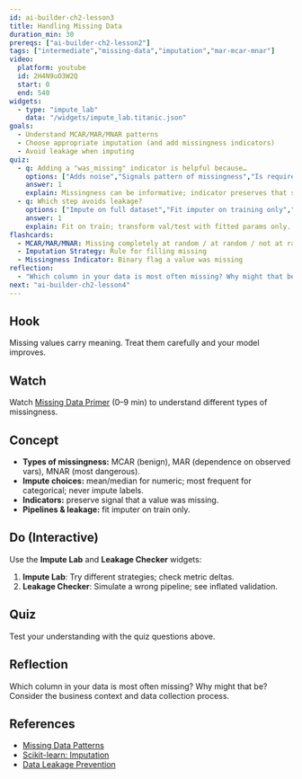 ```yaml
---
id: ai-builder-ch2-lesson3
title: Handling Missing Data
duration_min: 30
prereqs: ["ai-builder-ch2-lesson2"]
tags: ["intermediate","missing-data","imputation","mar-mcar-mnar"]
video:
  platform: youtube
  id: 2H4N9uO3W2Q
  start: 0
  end: 540
widgets:
  - type: "impute_lab"
    data: "/widgets/impute_lab.titanic.json"
goals:
  - Understand MCAR/MAR/MNAR patterns
  - Choose appropriate imputation (and add missingness indicators)
  - Avoid leakage when imputing
quiz:
  - q: Adding a "was_missing" indicator is helpful because…
    options: ["Adds noise","Signals pattern of missingness","Is required by all models","Replaces imputation"]
    answer: 1
    explain: Missingness can be informative; indicator preserves that signal.
  - q: Which step avoids leakage?
    options: ["Impute on full dataset","Fit imputer on training only","Impute targets","Ignore missing"]
    answer: 1
    explain: Fit on train; transform val/test with fitted params only.
flashcards:
  - MCAR/MAR/MNAR: Missing completely at random / at random / not at random
  - Imputation Strategy: Rule for filling missing
  - Missingness Indicator: Binary flag a value was missing
reflection:
  - "Which column in your data is most often missing? Why might that be?"
next: "ai-builder-ch2-lesson4"
---
```


## Hook
Missing values carry meaning. Treat them carefully and your model improves.

## Watch
Watch [Missing Data Primer](https://www.youtube.com/watch?v=2H4N9uO3W2Q) (0–9 min) to understand different types of missingness.

## Concept
- **Types of missingness:** MCAR (benign), MAR (dependence on observed vars), MNAR (most dangerous).
- **Impute choices:** mean/median for numeric; most frequent for categorical; never impute labels.
- **Indicators:** preserve signal that a value was missing.
- **Pipelines & leakage:** fit imputer on train only.

## Do (Interactive)
Use the **Impute Lab** and **Leakage Checker** widgets:
1. **Impute Lab**: Try different strategies; check metric deltas.  
2. **Leakage Checker**: Simulate a wrong pipeline; see inflated validation.

## Quiz
Test your understanding with the quiz questions above.

## Reflection
Which column in your data is most often missing? Why might that be? Consider the business context and data collection process.

## References
- [Missing Data Patterns](https://www.stata.com/meeting/uk18/slides/uk18_white.pdf)  
- [Scikit-learn: Imputation](https://scikit-learn.org/stable/modules/impute.html)  
- [Data Leakage Prevention](https://machinelearningmastery.com/data-leakage-machine-learning/)
